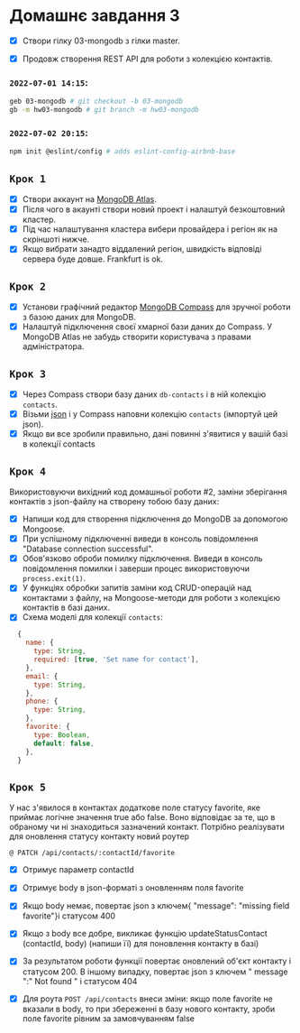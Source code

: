 # Домашнє завдання 3

- [x] Створи гілку 03-mongodb з гілки master.

- [x] Продовж створення REST API для роботи з колекцією контактів.

### `2022-07-01 14:15`:

```bash
geb 03-mongodb # git checkout -b 03-mongodb
gb -m hw03-mongodb # git branch -m hw03-mongodb
```

### `2022-07-02 20:15`:

```bash
npm init @eslint/config # adds eslint-config-airbnb-base
```

## `Крок 1`

- [x] Створи аккаунт на [MongoDB Atlas](https://www.mongodb.com/cloud/atlas).
- [x] Після чого в акаунті створи новий проект і налаштуй безкоштовний кластер.
- [x] Під час налаштування кластера вибери провайдера і регіон як на скріншоті
      нижче.
- [x] Якщо вибрати занадто віддалений регіон, швидкість відповіді сервера буде
      довше. Frankfurt is ok.

## `Крок 2`

- [x] Установи графічний редактор
      [MongoDB Compass](https://www.mongodb.com/download-center/compass) для
      зручної роботи з базою даних для MongoDB.
- [x] Налаштуй підключення своєї хмарної бази даних до Compass. У MongoDB Atlas
      не забудь створити користувача з правами адміністратора.

## `Крок 3`

- [x] Через Compass створи базу даних `db-contacts` і в ній колекцію `contacts`.
- [x] Візьми
      [json](https://github.com/goitacademy/nodejs-homework/blob/master/homework-03/contacts.json)
      і у Compass наповни колекцію `contacts` (імпортуй цей json).
- [x] Якщо ви все зробили правильно, дані повинні з'явитися у вашій базі в
      колекції contacts

## `Крок 4`

Використовуючи вихідний код домашньої роботи #2, заміни зберігання контактів з
json-файлу на створену тобою базу даних:

- [x] Напиши код для створення підключення до MongoDB за допомогою Mongoose.
- [x] При успішному підключенні виведи в консоль повідомлення "Database
      connection successful".
- [x] Обов'язково оброби помилку підключення. Виведи в консоль повідомлення
      помилки і заверши процес використовуючи `process.exit(1)`.
- [x] У функціях обробки запитів заміни код CRUD-операцій над контактами з
      файлу, на Mongoose-методи для роботи з колекцією контактів в базі даних.
- [x] Схема моделі для колекції `contacts`:

```js
  {
    name: {
      type: String,
      required: [true, 'Set name for contact'],
    },
    email: {
      type: String,
    },
    phone: {
      type: String,
    },
    favorite: {
      type: Boolean,
      default: false,
    },
  }
```

## `Крок 5`

У нас з'явилося в контактах додаткове поле статусу favorite, яке приймає логічне
значення true або false. Воно відповідає за те, що в обраному чи ні знаходиться
зазначений контакт. Потрібно реалізувати для оновлення статусу контакту новий
роутер

`@ PATCH /api/contacts/:contactId/favorite`

- [x] Отримує параметр contactId
- [x] Отримує body в json-форматі з оновленням поля favorite
- [x] Якщо body немає, повертає json з ключем{ "message": "missing field
      favorite"}і статусом 400
- [x] Якщо з body все добре, викликає функцію updateStatusContact (contactId,
      body) (напиши її) для поновлення контакту в базі)
- [x] За результатом роботи функції повертає оновлений об'єкт контакту і
      статусом 200. В іншому випадку, повертає json з ключем " message ":" Not
      found " і статусом 404

- [x] Для роута `POST /api/contacts` внеси зміни: якщо поле favorite не вказали
      в body, то при збереженні в базу нового контакту, зроби поле favorite
      рівним за замовчуванням false
